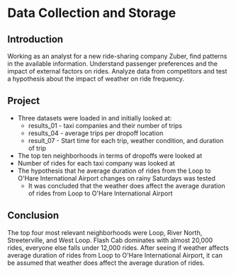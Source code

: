# Data Collection and Storage
## Introduction
Working as an analyst for a new ride-sharing company Zuber, find patterns in the available information. Understand passenger preferences and the impact of external factors on rides. Analyze data from competitors and test a hypothesis about the impact of weather on ride frequency.
## Project
- Three datasets were loaded in and initially looked at:
  - results_01 - taxi companies and their number of trips
  - results_04 - average trips per dropoff location
  - result_07 - Start time for each trip, weather condition, and duration of trip
- The top ten neighborhoods in terms of dropoffs were looked at
- Number of rides for each taxi company was looked at
- The hypothesis that he average duration of rides from the Loop to O'Hare International Airport changes on rainy Saturdays was tested
  - It was concluded that the weather does affect the average duration of rides from Loop to O'Hare International Airport
## Conclusion
The top four most relevant neighborhoods were Loop, River North, Streeterville, and West Loop. Flash Cab dominates with almost 20,000 rides, everyone else falls under 12,000 rides. After seeing if weather affects average duration of rides from Loop to O'Hare International Airport, it can be assumed that weather does affect the average duration of rides.
